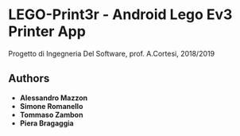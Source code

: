 # LEGO-Print3r - Android Lego Ev3 Printer App

Progetto di Ingegneria Del Software, prof. A.Cortesi, 2018/2019

## Authors

* **Alessandro Mazzon** 
* **Simone Romanello** 
* **Tommaso Zambon** 
* **Piera Bragaggia** 

